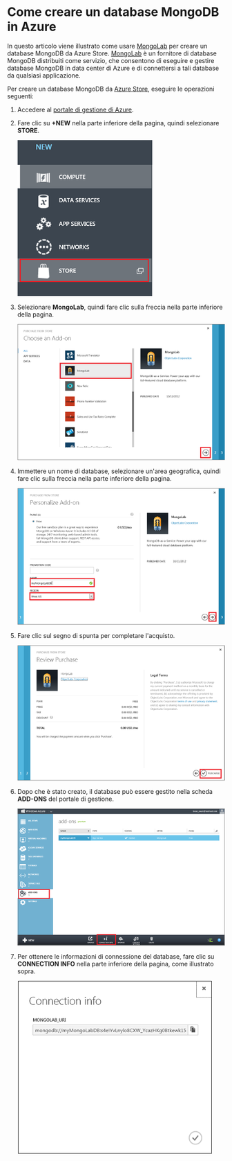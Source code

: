 # Come creare un database MongoDB in Azure

In questo articolo viene illustrato come usare [MongoLab][] per creare un database MongoDB da Azure Store. [MongoLab][] è un fornitore di database MongoDB distribuiti come servizio, che consentono di eseguire e gestire database MongoDB in data center di Azure e di connettersi a tali database da qualsiasi applicazione.

Per creare un database MongoDB da [Azure Store][], eseguire le operazioni seguenti:

1.  Accedere al [portale di gestione di Azure][].
2.  Fare clic su **+NEW** nella parte inferiore della pagina, quindi selezionare **STORE**.

    ![Selezione del componente aggiuntivo nel negozio][]

3.  Selezionare **MongoLab**, quindi fare clic sulla freccia nella parte inferiore della pagina.

    ![Selezione di MongoLab][]

4.  Immettere un nome di database, selezionare un'area geografica, quindi fare clic sulla freccia nella parte inferiore della pagina.

    ![Acquisto del database MongoLab dal negozio][]

5.  Fare clic sul segno di spunta per completare l'acquisto.

    ![Verifica e completamento dell'acquisto][]

6.  Dopo che è stato creato, il database può essere gestito nella scheda **ADD-ONS** del portale di gestione.

    ![Gestione del database MongoLab nel portale di Azure][]

7.  Per ottenere le informazioni di connessione del database, fare clic su **CONNECTION INFO** nella parte inferiore della pagina, come illustrato sopra.

    ![Informazioni di connessione per MongoLab][]

  [MongoLab]: https://mongolab.com/home
  [Azure Store]: /en-us/store/overview/
  [portale di gestione di Azure]: http://windows.azure.com/
  [Selezione del componente aggiuntivo nel negozio]: ./media/create-mongolab-mongodb/select-store.png
  [Selezione di MongoLab]: ./media/create-mongolab-mongodb/select-mongo-db.png
  [Acquisto del database MongoLab dal negozio]: ./media/create-mongolab-mongodb/purchase-mongodb.png
  [Verifica e completamento dell'acquisto]: ./media/create-mongolab-mongodb/complete-mongolab-purchase.png
  [Gestione del database MongoLab nel portale di Azure]: ./media/create-mongolab-mongodb/manage-mongolab-add-on.png
  [Informazioni di connessione per MongoLab]: ./media/create-mongolab-mongodb/mongolab-conn-info.png

